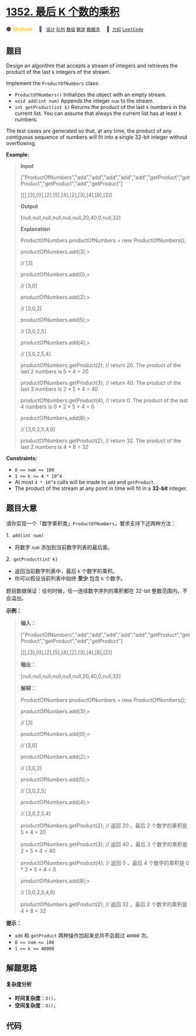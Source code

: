 # [1352. 最后 K 个数的乘积](https://2xiao.github.io/leetcode-js/problem/1352.html)

🟠 <font color=#ffb800>Medium</font>&emsp; 🔖&ensp; [`设计`](/tag/design.md) [`队列`](/tag/queue.md) [`数组`](/tag/array.md) [`数学`](/tag/math.md) [`数据流`](/tag/data-stream.md)&emsp; 🔗&ensp;[`力扣`](https://leetcode.cn/problems/product-of-the-last-k-numbers) [`LeetCode`](https://leetcode.com/problems/product-of-the-last-k-numbers)

## 题目

Design an algorithm that accepts a stream of integers and retrieves the
product of the last `k` integers of the stream.

Implement the `ProductOfNumbers` class:

  * `ProductOfNumbers()` Initializes the object with an empty stream.
  * `void add(int num)` Appends the integer `num` to the stream.
  * `int getProduct(int k)` Returns the product of the last `k` numbers in the current list. You can assume that always the current list has at least `k` numbers.

The test cases are generated so that, at any time, the product of any
contiguous sequence of numbers will fit into a single 32-bit integer without
overflowing.



**Example:**

> 
> 
> 
> 
> 
> **Input**
> 
> ["ProductOfNumbers","add","add","add","add","add","getProduct","getProduct","getProduct","add","getProduct"]
> 
> [[],[3],[0],[2],[5],[4],[2],[3],[4],[8],[2]]
> 
> 
> 
> **Output**
> 
> [null,null,null,null,null,null,20,40,0,null,32]
> 
> 
> 
> **Explanation**
> 
> ProductOfNumbers productOfNumbers = new ProductOfNumbers();
> 
> productOfNumbers.add(3);> 
> > 
> // [3]
> 
> productOfNumbers.add(0);> 
> > 
> // [3,0]
> 
> productOfNumbers.add(2);> 
> > 
> // [3,0,2]
> 
> productOfNumbers.add(5);> 
> > 
> // [3,0,2,5]
> 
> productOfNumbers.add(4);> 
> > 
> // [3,0,2,5,4]
> 
> productOfNumbers.getProduct(2); // return 20. The product of the last 2 numbers is 5 * 4 = 20
> 
> productOfNumbers.getProduct(3); // return 40. The product of the last 3 numbers is 2 * 5 * 4 = 40
> 
> productOfNumbers.getProduct(4); // return 0. The product of the last 4 numbers is 0 * 2 * 5 * 4 = 0
> 
> productOfNumbers.add(8);> 
> > 
> // [3,0,2,5,4,8]
> 
> productOfNumbers.getProduct(2); // return 32. The product of the last 2 numbers is 4 * 8 = 32 

**Constraints:**

  * `0 <= num <= 100`
  * `1 <= k <= 4 * 10^4`
  * At most `4 * 10^4` calls will be made to `add` and `getProduct`.
  * The product of the stream at any point in time will fit in a **32-bit** integer.


## 题目大意

请你实现一个「数字乘积类」`ProductOfNumbers`，要求支持下述两种方法：

1.` add(int num)`

  * 将数字 `num` 添加到当前数字列表的最后面。

2.` getProduct(int k)`

  * 返回当前数字列表中，最后 `k` 个数字的乘积。
  * 你可以假设当前列表中始终 **至少** 包含 `k` 个数字。

题目数据保证：任何时候，任一连续数字序列的乘积都在 32-bit 整数范围内，不会溢出。



**示例：**

> 
> 
> 
> 
> 
> **输入：**
> 
> ["ProductOfNumbers","add","add","add","add","add","getProduct","getProduct","getProduct","add","getProduct"]
> 
> [[],[3],[0],[2],[5],[4],[2],[3],[4],[8],[2]]
> 
> 
> 
> **输出：**
> 
> [null,null,null,null,null,null,20,40,0,null,32]
> 
> 
> 
> **解释：**
> 
> ProductOfNumbers productOfNumbers = new ProductOfNumbers();
> 
> productOfNumbers.add(3);> 
> > 
> // [3]
> 
> productOfNumbers.add(0);> 
> > 
> // [3,0]
> 
> productOfNumbers.add(2);> 
> > 
> // [3,0,2]
> 
> productOfNumbers.add(5);> 
> > 
> // [3,0,2,5]
> 
> productOfNumbers.add(4);> 
> > 
> // [3,0,2,5,4]
> 
> productOfNumbers.getProduct(2); // 返回 20 。最后 2 个数字的乘积是 5 * 4 = 20
> 
> productOfNumbers.getProduct(3); // 返回 40 。最后 3 个数字的乘积是 2 * 5 * 4 = 40
> 
> productOfNumbers.getProduct(4); // 返回  0 。最后 4 个数字的乘积是 0 * 2 * 5 * 4 = 0
> 
> productOfNumbers.add(8);> 
> > 
> // [3,0,2,5,4,8]
> 
> productOfNumbers.getProduct(2); // 返回 32 。最后 2 个数字的乘积是 4 * 8 = 32 
> 
> 



**提示：**

  * `add` 和 `getProduct` 两种操作加起来总共不会超过 `40000` 次。
  * `0 <= num <= 100`
  * `1 <= k <= 40000`


## 解题思路

#### 复杂度分析

- **时间复杂度**：`O()`，
- **空间复杂度**：`O()`，

## 代码

```javascript

```